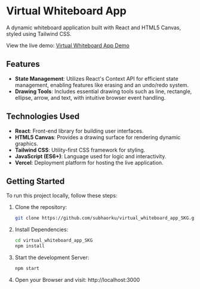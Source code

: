 # Virtual Whiteboard App

A dynamic whiteboard application built with React and HTML5 Canvas, styled using Tailwind CSS.

View the live demo: [Virtual Whiteboard App Demo](https://virtual-whiteboard-app-skg.vercel.app/)

## Features

- **State Management**: Utilizes React's Context API for efficient state management, enabling features like erasing and an undo/redo system.
- **Drawing Tools**: Includes essential drawing tools such as line, rectangle, ellipse, arrow, and text, with intuitive browser event handling.

## Technologies Used

- **React**: Front-end library for building user interfaces.
- **HTML5 Canvas**: Provides a drawing surface for rendering dynamic graphics.
- **Tailwind CSS**: Utility-first CSS framework for styling.
- **JavaScript (ES6+)**: Language used for logic and interactivity.
- **Vercel**: Deployment platform for hosting the live application.

## Getting Started

To run this project locally, follow these steps:

1. Clone the repository:
   ```bash
   git clone https://github.com/subhaorku/virtual_whiteboard_app_SKG.git
2. Install Dependencies:
   ```bash
   cd virtual_whiteboard_app_SKG
   npm install
3. Start the development Server:
   ```bash
   npm start
4. Open your Browser and visit: http://localhost:3000     

   
